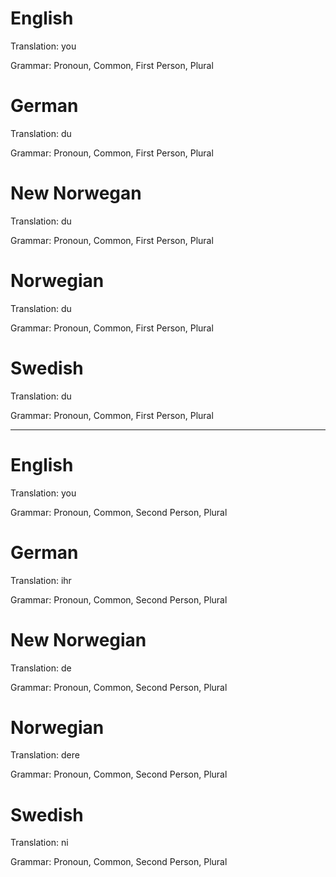 English
=======

Translation: you

Grammar: Pronoun, Common, First Person, Plural



German
======

Translation: du

Grammar: Pronoun, Common, First Person, Plural



New Norwegan
============

Translation: du

Grammar: Pronoun, Common, First Person, Plural



Norwegian
=========

Translation: du

Grammar: Pronoun, Common, First Person, Plural



Swedish
=======

Translation: du

Grammar: Pronoun, Common, First Person, Plural



--------------------------------------------------------------------------------



English
=======

Translation: you

Grammar: Pronoun, Common, Second Person, Plural



German
======

Translation: ihr

Grammar: Pronoun, Common, Second Person, Plural



New Norwegian
=============

Translation: de

Grammar: Pronoun, Common, Second Person, Plural



Norwegian
=========

Translation: dere

Grammar: Pronoun, Common, Second Person, Plural



Swedish
=======

Translation: ni

Grammar: Pronoun, Common, Second Person, Plural
